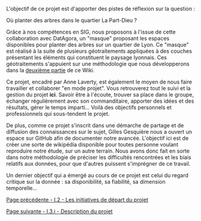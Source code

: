 L'objectif de ce projet est d'apporter des pistes de réflexion sur la question : 

Où planter des arbres dans le quartier La Part-Dieu ?


Grâce à nos compétences en SIG, nous proposons à l'issue de cette collaboration avec DatAgora, un "masque" proposant les espaces disponibles pour planter des arbres sur un quartier de Lyon. Ce "masque" est réalisé à la suite de plusieurs géotraitements appliquées à des couches présentant les éléments qui constituent le paysage lyonnais. Ces géotraitements s'appuient sur une méthodologie que nous développerons dans la [deuxième partie](Methodologie) de ce Wiki. 



Ce projet, encadré par Anne Laverty, est également le moyen de nous faire travailler et collaborer "en mode projet". Vous retrouverez tout le suivi et la gestion du projet **ici**. Savoir être à l'écoute, trouver sa place dans le groupe, échanger régulièrement avec son commanditaire, apporter des idées et des résultats, gérer le temps imparti... Voilà des objectifs personnels et professionnels qui sous-tendent le projet.


De plus, comme ce projet s'inscrit dans une démarche de partage et de diffusion des connaissances sur le sujet, Gilles Gesquière nous a ouvert un espace sur GitHub afin de documenter notre avancée. L'objectif ici est de créer une sorte de wikipédia disponible pour toutes personne voulant reproduire notre étude, sur un autre terrain. Nous avons donc fait en sorte dans notre méthodologie de préciser les difficultés rencontrées et les biais relatifs aux données, pour que d'autres puissent s'imprégner de ce travail.


Un dernier objectif qui a émergé au cours de ce projet est celui du regard critique sur la donnée : sa disponibilité, sa fiabilité, sa dimension temporelle...

[Page précédente - I.2 - Les initiatives de départ du projet](Initiatives_projet)

[Page suivante - I.3.i - Description du projet](Description_projet)